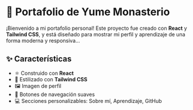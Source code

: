 # 🌸 Portafolio de Yume Monasterio

¡Bienvenido a mi portafolio personal! Este proyecto fue creado con **React** y **Tailwind CSS**, y está diseñado para mostrar mi perfil y aprendizaje de una forma moderna y responsiva...

## ✨ Características

- ⚛️ Construido con **React**
- 🎨 Estilizado con **Tailwind CSS**
- 🖼️ Imagen de perfil
- 🔘 Botones de navegación suaves
- 💻 Secciones personalizables: Sobre mí, Aprendizaje, GitHub


